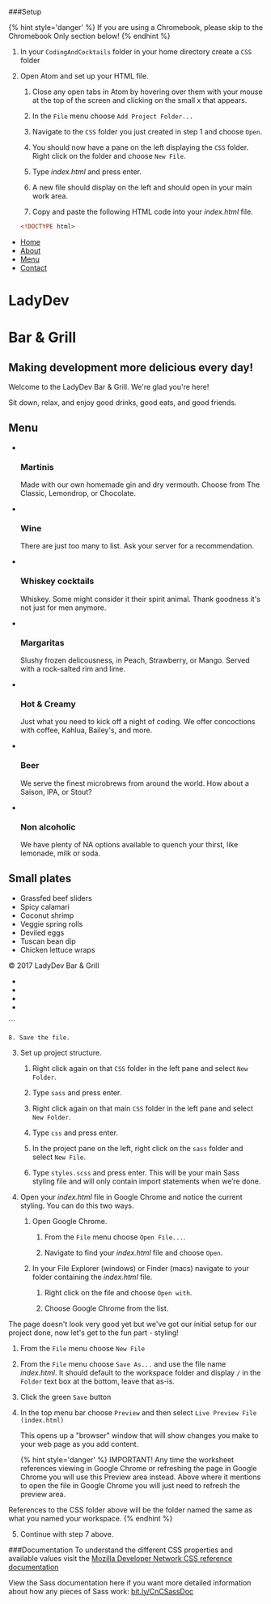 ###Setup

{% hint style='danger' %}
If you are using a Chromebook, please skip to the Chromebook Only section below!
{% endhint %}

1. In your `CodingAndCocktails` folder in your home directory create a `CSS` folder

2. Open Atom and set up your HTML file.

    1. Close any open tabs in Atom by hovering over them with your mouse at the top of the screen and clicking on the small x that appears.
    
    2. In the `File` menu choose `Add Project Folder...`
    
    3. Navigate to the `CSS` folder you just created in step 1 and choose `Open`.
    
    4. You should now have a pane on the left displaying the `CSS` folder. Right click on the folder and choose `New File`.
    
    5. Type _index.html_ and press enter.
    
    6. A new file should display on the left and should open in your main work area.  
    
    7. Copy and paste the following HTML code into your _index.html_ file.

    ```html
    <!DOCTYPE html>
<html lang="en">
		<head>
			<meta charset="UTF-8">
			<title>LadyDev Bar &amp; Grill</title>
			<link rel="stylesheet" href="css/styles.css">
			<script src="https://use.fontawesome.com/81b69a015b.js"></script>
		</head>
		<body>
			<nav class="navbar">
				<ul id="drinks">
					<li><a href="#">Home</a></li>
					<li><a href="#about">About</a></li>
					<li><a href="#drinks">Menu</a></li>
					<li><a href="#contact">Contact</a></li>
				</ul>
			</nav>
			<div class="main">
				<div class="hero" id="about">
					<div class="head">
						<div class="hero-text">
							<h1>LadyDev</h1>
							<h1>Bar &amp; Grill</h1>
						</div>
						<h2>Making development more delicious every day!</h2>
						<p>Welcome to the LadyDev Bar &amp; Grill.  We're glad you're here!</p>
						<p>Sit down, relax, and enjoy good drinks, good eats, and good friends.</p>
					</div>
				</div>
				<div class="flexbox">
					<div class="drinks col-1">
						<h2>Menu</h2>
						<ul class="drinks">
						    <li class="item">
						    	<a href="#"><img src="images/martini.jpg" alt=""></a>
						        <h3 class="head">Martinis</h3>
						        <p>Made with our own homemade gin and dry vermouth.  Choose from The Classic, Lemondrop, or Chocolate.</p>
						    </li>
						    <li class="item">
						    	<a href="#"><img src="images/wine.jpg" alt=""></a>
						        <h3 class="head">Wine</h3>
						        <p>There are just too many to list.  Ask your server for a recommendation.</p>
						    </li>
						    <li class="item">
						    	<a href="#"><img src="images/whiskey-cocktails.jpg" alt=""></a>
						        <h3 class="head">Whiskey cocktails</h3>
						        <p>Whiskey.  Some might consider it their spirit animal.  Thank goodness it's not just for men anymore.</p>
						    </li>
						    <li class="item">
						    	<a href="#"><img src="images/margarita.jpg" alt=""></a>
						        <h3 class="head">Margaritas</h3>
						        <p>Slushy frozen delicousness, in Peach, Strawberry, or Mango.  Served with a rock-salted rim and lime.</p>
						    </li>
						    <li class="item">
						    	<a href="#"><img src="images/hot-cocktail.jpg" alt=""></a>
						        <h3 class="head">Hot &amp; Creamy</h3>
						        <p>Just what you need to kick off a night of coding.  We offer concoctions with coffee, Kahlua, Bailey's, and more.</p>
						    </li>
						    <li class="item">
						    	<a href="#"><img src="images/beer.jpg" alt=""></a>
						        <h3 class="head">Beer</h3>
						        <p>We serve the finest microbrews from around the world.  How about a Saison, IPA, or Stout?</p>
						    </li>
						    <li class="item">
						    	<a href="#"><img src="images/milk.jpg" alt=""></a>
						    	<h3 class="head">Non alcoholic</h3>
									<p>We have plenty of NA options available to quench your thirst, like lemonade, milk or soda.</p>
						    </li>
						</ul>
					</div>
					<div class="food sidebar col-2">
						<h2>Small plates</h2>
						<ul class="food">
							<li>Grassfed beef sliders</li>
							<li>Spicy calamari</li>
							<li>Coconut shrimp</li>
							<li>Veggie spring rolls</li>
							<li>Deviled eggs</li>
							<li>Tuscan bean dip</li>
							<li>Chicken lettuce wraps</li>
						</ul>
					</div>
				</div>
			</div>
			<footer id="contact">
				<p>&copy; 2017 LadyDev Bar &amp; Grill</p>
				<ul>
					<li><a href="http://facebook.com/ladydevbargrill"><i class="fa fa-facebook-official fa-lg"></i></a></li>
					<li><a href="http://twitter.com/ladydevbargrill"><i class="fa fa-twitter fa-lg"></i></a></li>
					<li><a href="http://instagram.com/ladydevbargrill"><i class="fa fa-instagram fa-lg"></i></a></li>
					<li><a href="mailto:ladydevbargrill@example.com"><i class="fa fa-envelope-open-o fa-lg"></i></a></li>
				</ul>
			</footer>
		</body>
</html>
    ```
    
	8. Save the file.

3. Set up project structure.

	1. Right click again on that `CSS` folder in the left pane and select `New Folder`.  
	
	2. Type `sass` and press enter.
	
	3. Right click again on that main `CSS` folder in the left pane and select `New Folder`.  
	
	4. Type `css` and press enter.
	
	5. In the project pane on the left, right click on the `sass` folder and select `New File`. 

	6. Type `styles.scss` and press enter. This will be your main Sass styling file and will only contain import statements when we’re done.
	
4. Open your _index.html_ file in Google Chrome and notice the current styling.  You can do this two ways.
	
	1. Open Google Chrome. 
		
		1. From the `File` menu choose `Open File...`.
		
		2. Navigate to find your _index.html_ file and choose `Open`.
		
	2. In your File Explorer (windows) or Finder (macs) navigate to your folder containing the _index.html_ file.
	
		1. Right click on the file and choose `Open with`.
		
		2. Choose Google Chrome from the list.

The page doesn't look very good yet but we've got our initial setup for our project done, now let's get to the fun part - styling!

<!--sec data-title="Chromebooks Only: Cloud9 Instructions" data-id="section0" data-show=true data-collapse=true ces-->

1. From the `File` menu choose `New File`

2. From the `File` menu choose `Save As...` and use the file name _index.html_.  It should default to the workspace folder and display `/` in the `Folder` text box at the bottom, leave that as-is.

3.  Click the green `Save` button

4. In the top menu bar choose `Preview` and then select `Live Preview File (index.html)`

    This opens up a "browser" window that will show changes you make to your web page as you add content.  
    
    {% hint style='danger' %}
IMPORTANT! Any time the worksheet references viewing in Google     Chrome or refreshing the page in Google Chrome you will use this Preview area instead. Above where it mentions to open the file in Google Chrome you will just need to refresh the preview area.

References to the CSS folder above will be the folder named the same as what you named your workspace.
    {% endhint %}

5. Continue with step 7 above. 
<!--endsec-->



###Documentation
To understand the different CSS properties and available values visit the [Mozilla Developer Network CSS reference documentation](https://developer.mozilla.org/en-US/docs/Web/CSS/Reference)

View the Sass documentation here if you want more detailed information about how any pieces of Sass work: [bit.ly/CnCSassDoc](http://bit.ly/CnCSassDoc) 

